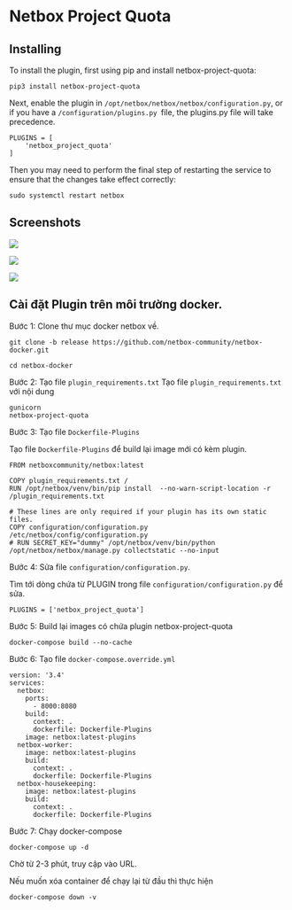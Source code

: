 # Netbox Project Quota

## Installing 

To install the plugin, first using pip and install netbox-project-quota:

```
pip3 install netbox-project-quota
```

Next, enable the plugin in `/opt/netbox/netbox/netbox/configuration.py`, or if you have a `/configuration/plugins.py `file, the plugins.py file will take precedence.

```
PLUGINS = [
    'netbox_project_quota'
]
```

Then you may need to perform the final step of restarting the service to ensure that the changes take effect correctly:

```
sudo systemctl restart netbox
```

## Screenshots

![](./images/quotatemplate.png)

![](./images/projectquota.png)

![](./images/projectdetail.png)

## Cài đặt Plugin trên môi trường docker.

Bước 1: Clone thư mục docker netbox về.

```
git clone -b release https://github.com/netbox-community/netbox-docker.git

cd netbox-docker
```

Bước 2: Tạo file `plugin_requirements.txt`
Tạo file `plugin_requirements.txt` với nội dung 

```
gunicorn
netbox-project-quota
```

Bước 3: Tạo file `Dockerfile-Plugins`

Tạo file `Dockerfile-Plugins` để build lại image mới có kèm plugin.

```
FROM netboxcommunity/netbox:latest

COPY plugin_requirements.txt /
RUN /opt/netbox/venv/bin/pip install  --no-warn-script-location -r /plugin_requirements.txt

# These lines are only required if your plugin has its own static files.
COPY configuration/configuration.py /etc/netbox/config/configuration.py
# RUN SECRET_KEY="dummy" /opt/netbox/venv/bin/python /opt/netbox/netbox/manage.py collectstatic --no-input
```

Bước 4: Sửa file `configuration/configuration.py`.

Tìm tới dòng chứa từ PLUGIN trong file `configuration/configuration.py` để sửa.

```
PLUGINS = ['netbox_project_quota']
```

Bước 5: Build lại images có chứa plugin netbox-project-quota

```
docker-compose build --no-cache
```

Bước 6: Tạo file `docker-compose.override.yml`

```
version: '3.4'
services:
  netbox:
    ports:
      - 8000:8080
    build:
      context: .
      dockerfile: Dockerfile-Plugins
    image: netbox:latest-plugins
  netbox-worker:
    image: netbox:latest-plugins
    build:
      context: .
      dockerfile: Dockerfile-Plugins
  netbox-housekeeping:
    image: netbox:latest-plugins
    build:
      context: .
      dockerfile: Dockerfile-Plugins
```

Bước 7: Chạy docker-compose 

```
docker-compose up -d
```

Chờ từ 2-3 phút, truy cập vào URL.


Nếu muốn xóa container để chạy lại từ đầu thì thực hiện

```
docker-compose down -v
```


